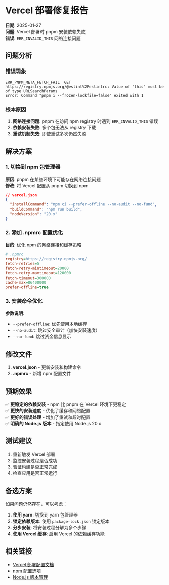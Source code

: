 # Vercel 部署修复报告

**日期**: 2025-01-27  
**问题**: Vercel 部署时 pnpm 安装依赖失败  
**错误**: `ERR_INVALID_THIS` 网络连接问题  

## 问题分析

### 错误现象
```
ERR_PNPM_META_FETCH_FAIL  GET https://registry.npmjs.org/@eslint%2Feslintrc: Value of "this" must be of type URLSearchParams
Error: Command "pnpm i --frozen-lockfile=false" exited with 1
```

### 根本原因
1. **网络连接问题**: pnpm 在访问 npm registry 时遇到 `ERR_INVALID_THIS` 错误
2. **依赖安装失败**: 多个包无法从 registry 下载
3. **重试机制失效**: 即使重试多次仍然失败

## 解决方案

### 1. 切换到 npm 包管理器
**原因**: pnpm 在某些环境下可能存在网络连接问题  
**修改**: 将 Vercel 配置从 pnpm 切换到 npm

```json
// vercel.json
{
  "installCommand": "npm ci --prefer-offline --no-audit --no-fund",
  "buildCommand": "npm run build",
  "nodeVersion": "20.x"
}
```

### 2. 添加 .npmrc 配置优化
**目的**: 优化 npm 的网络连接和缓存策略

```ini
# .npmrc
registry=https://registry.npmjs.org/
fetch-retries=5
fetch-retry-mintimeout=20000
fetch-retry-maxtimeout=120000
fetch-timeout=300000
cache-max=86400000
prefer-offline=true
```

### 3. 安装命令优化
**参数说明**:
- `--prefer-offline`: 优先使用本地缓存
- `--no-audit`: 跳过安全审计（加快安装速度）
- `--no-fund`: 跳过资金信息显示

## 修改文件

1. **vercel.json** - 更新安装和构建命令
2. **.npmrc** - 新增 npm 配置文件

## 预期效果

✅ **更稳定的依赖安装** - npm 比 pnpm 在 Vercel 环境下更稳定  
✅ **更快的安装速度** - 优化了缓存和网络配置  
✅ **更好的错误处理** - 增加了重试和超时配置  
✅ **明确的 Node.js 版本** - 指定使用 Node.js 20.x  

## 测试建议

1. 重新触发 Vercel 部署
2. 监控安装过程是否成功
3. 验证构建是否正常完成
4. 检查应用是否正常运行

## 备选方案

如果问题仍然存在，可以考虑：

1. **使用 yarn**: 切换到 yarn 包管理器
2. **锁定依赖版本**: 使用 `package-lock.json` 锁定版本
3. **分步安装**: 将安装过程分解为多个步骤
4. **使用 Vercel 缓存**: 启用 Vercel 的依赖缓存功能

## 相关链接

- [Vercel 部署配置文档](https://vercel.com/docs/build-step)
- [npm 配置选项](https://docs.npmjs.com/cli/v8/using-npm/config)
- [Node.js 版本管理](https://vercel.com/docs/functions/serverless-functions/runtime#node.js)
